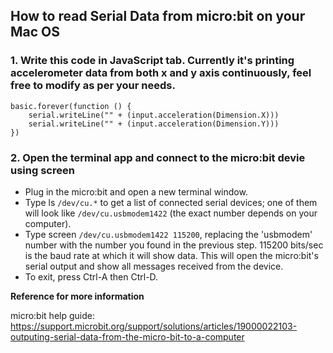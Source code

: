 

## How to read Serial Data from micro:bit on your Mac OS

### 1. Write this code in JavaScript tab. Currently it's printing accelerometer data from both x and y axis continuously, feel free to modify as per your needs.

```
basic.forever(function () {
    serial.writeLine("" + (input.acceleration(Dimension.X)))
    serial.writeLine("" + (input.acceleration(Dimension.Y)))
})
```

### 2. Open the terminal app and connect to the micro:bit devie using screen

- Plug in the micro:bit and open a new terminal window. 
- Type ls `/dev/cu.*` to get a list of connected serial devices; one of them will look like `/dev/cu.usbmodem1422` (the exact number depends on your computer).
- Type screen `/dev/cu.usbmodem1422 115200`, replacing the 'usbmodem' number with the number you found in the previous step. 115200 bits/sec is the baud rate at which it will show data. This will open the micro:bit's serial output and show all messages received from the device. 
- To exit, press Ctrl-A then Ctrl-D.

**Reference for more information**

micro:bit help guide: https://support.microbit.org/support/solutions/articles/19000022103-outputing-serial-data-from-the-micro-bit-to-a-computer
